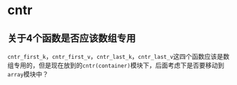 # cntr

## 关于4个函数是否应该数组专用

`cntr_first_k`，`cntr_first_v`，`cntr_last_k`，`cntr_last_v`这四个函数应该是数组专用的，但是现在放到的`cntr(container)`模块下，后面考虑下是否要移动到`array`模块中？

